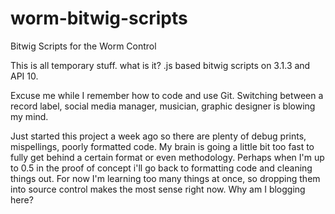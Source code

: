 # worm-bitwig-scripts
Bitwig Scripts for the Worm Control

This is all temporary stuff. what is it? .js based bitwig scripts on 3.1.3 and API 10. 

Excuse me while I remember how to code and use Git. Switching between a record label, social media manager, musician, graphic designer is blowing my mind.


Just started this project a week ago so there are plenty of debug prints, mispellings, poorly formatted code. My brain is going a little bit too fast to fully get behind a certain format or even methodology. Perhaps when I'm up to 0.5 in the proof of concept i'll go back to formatting code and cleaning things out. For now I'm learning too many things at once, so dropping them into source control makes the most sense right now. Why am I blogging here?
